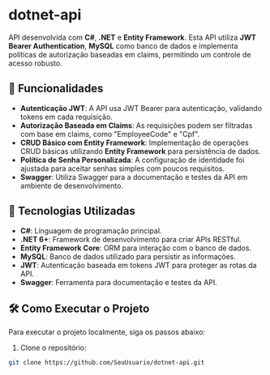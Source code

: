 # dotnet-api

API desenvolvida com **C#**, **.NET** e **Entity Framework**. Esta API utiliza **JWT Bearer Authentication**, **MySQL** como banco de dados e implementa políticas de autorização baseadas em claims, permitindo um controle de acesso robusto.

## 🚀 Funcionalidades

- **Autenticação JWT**: A API usa JWT Bearer para autenticação, validando tokens em cada requisição.
- **Autorização Baseada em Claims**: As requisições podem ser filtradas com base em claims, como "EmployeeCode" e "Cpf".
- **CRUD Básico com Entity Framework**: Implementação de operações CRUD básicas utilizando **Entity Framework** para persistência de dados.
- **Política de Senha Personalizada**: A configuração de identidade foi ajustada para aceitar senhas simples com poucos requisitos.
- **Swagger**: Utiliza Swagger para a documentação e testes da API em ambiente de desenvolvimento.

## 🚀 Tecnologias Utilizadas

- **C#**: Linguagem de programação principal.
- **.NET 6+**: Framework de desenvolvimento para criar APIs RESTful.
- **Entity Framework Core**: ORM para interação com o banco de dados.
- **MySQL**: Banco de dados utilizado para persistir as informações.
- **JWT**: Autenticação baseada em tokens JWT para proteger as rotas da API.
- **Swagger**: Ferramenta para documentação e testes da API.

## 🛠️ Como Executar o Projeto

Para executar o projeto localmente, siga os passos abaixo:

1. Clone o repositório:

```bash
git clone https://github.com/SeuUsuario/dotnet-api.git
